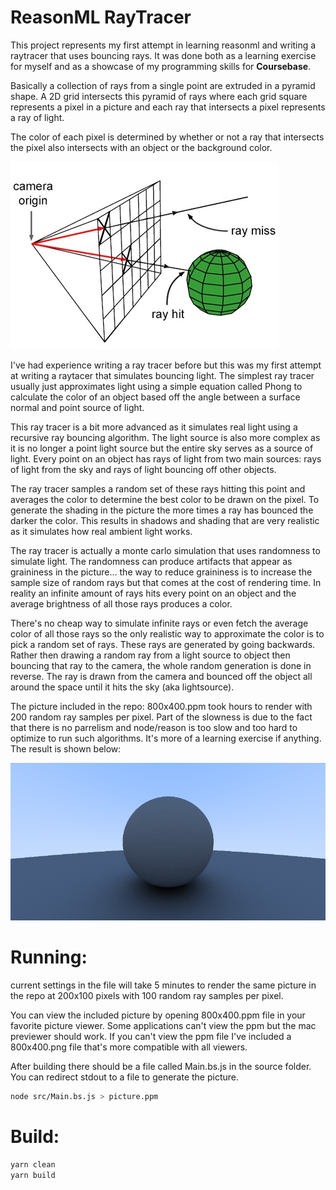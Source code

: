 # ReasonML RayTracer

This project represents my first attempt in learning reasonml and writing a raytracer that uses bouncing rays. It was done both as a learning exercise for myself and as a showcase of my programming skills for **Coursebase**.

Basically a collection of rays from a single point are extruded in a pyramid shape. A 2D grid intersects this pyramid
of rays where each grid square represents a pixel in a picture and each ray that intersects a pixel represents a ray of light.

The color of each pixel is determined by whether or not a ray that intersects the pixel also intersects with an object or the
background color.

![Ray Tracer Explanation](raytracer_explanation.jpg)

I've had experience writing a ray tracer before but this was my first attempt at writing a raytacer that simulates bouncing light. The simplest ray tracer usually just approximates light using a simple equation called Phong to calculate the color of an object based off the angle between a surface normal and point source of light.

This ray tracer is a bit more advanced as it simulates real light using a recursive ray bouncing algorithm. The light source is also more complex as it is no longer a point light source but the entire sky serves as a source of light. Every point on an object has rays of light from two main sources: rays of light from the sky and rays of light bouncing off other objects.

The ray tracer samples a random set of these rays hitting this point and averages the color to determine the best color to be drawn on the pixel. To generate the shading in the picture the more times a ray has bounced the darker the color. This results in shadows and shading that are very realistic as it simulates how real ambient light works.

The ray tracer is actually a monte carlo simulation that uses randomness to simulate light. The randomness can produce artifacts that appear as graininess in the picture... the way to reduce graininess is to increase the sample size of random rays but that comes at the cost of rendering time. In reality an infinite amount of rays hits every point on an object and the average brightness of all those rays produces a color.

There's no cheap way to simulate infinite rays or even fetch the average color of all those rays so the only realistic way to approximate the color is to pick a random set of rays. These rays are generated by going backwards. Rather then drawing a random ray from a light source to object then bouncing that ray to the camera, the whole random generation is done in reverse. The ray is drawn from the camera and bounced off the object all around the space until it hits the sky (aka lightsource).

The picture included in the repo: 800x400.ppm took hours to render with 200 random ray samples per pixel. Part of the slowness is due to the fact that there is no parrelism and node/reason is too slow and too hard to optimize to run such algorithms. It's more of a learning exercise if anything. The result is shown below:

![Ray Tracer Result](800x400.png)

# Running:

current settings in the file will take 5 minutes to render the same picture in the repo at 200x100 pixels with 100 random ray samples per pixel.

You can view the included picture by opening 800x400.ppm file in your favorite picture viewer. Some applications can't view the ppm but the mac previewer should work. If you can't view the ppm file I've included a 800x400.png file that's more compatible with all viewers.

After building there should be a file called Main.bs.js in the source folder. You can redirect stdout to a file to generate the picture.

```bash
node src/Main.bs.js > picture.ppm
```

# Build:

```bash
yarn clean
yarn build
```
